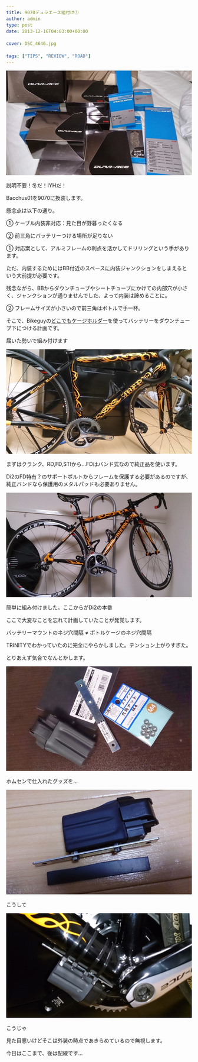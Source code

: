 ```yaml
---
title: 9070デュラエース組付け①
author: admin
type: post
date: 2013-12-16T04:03:00+00:00

cover: DSC_4646.jpg

tags: ["TIPS", "REVIEW", "ROAD"]
---
```


![GATSBY_EMPTY_ALT](DSC_4646.jpg)

説明不要！冬だ！IYHだ！

Bacchus01を9070に換装します。

懸念点は以下の通り。

① ケーブル内装非対応：見た目が野暮ったくなる

② 前三角にバッテリーつける場所が足りない

① 対応案として、アルミフレームの利点を活かしてドリリングという手があります。

ただ、内装するためにはBB付近のスペースに内装ジャンクションをしまえるという大前提が必要です。

残念ながら、BBからダウンチューブやシートチューブにかけての内部穴が小さく、ジャンクションが通りませんでした、よって内装は諦めることに。

② フレームサイズが小さいので前三角はボトルで手一杯。

そこで、Bikeguyの[どこでもケージホルダー][1]を使ってバッテリーをダウンチューブ下につける計画です。

届いた勢いで組み付けます

![GATSBY_EMPTY_ALT](DSC_4649.jpg)

まずはクランク、RD,FD,STIから…FDはバンド式なので純正品を使います。

Di2のFD特有？のサポートボルトからフレームを保護する必要があるのですが、純正バンドなら保護用のメタルパッドも必要ありません。

![GATSBY_EMPTY_ALT](DSC_4650.jpg)

簡単に組み付けました。ここからがDi2の本番

ここで大変なことを忘れて計画していたことが発覚します。

バッテリーマウントのネジ穴間隔 ≠ ボトルケージのネジ穴間隔

TRINITYでわかっていたのに完全にやらかしました。テンション上がりすぎた。

とりあえず気合でなんとかします。

![GATSBY_EMPTY_ALT](DSC_4653.jpg)

ホムセンで仕入れたグッズを…

![GATSBY_EMPTY_ALT](DSC_4658.jpg)

こうして

![GATSBY_EMPTY_ALT](DSC_4663.jpg)

こうじゃ

見た目悪いけどそこは外装の時点であきらめているので無視します。

今日はここまで、後は配線です…

[1]: http://www.amazon.co.jp/gp/product/B003JWWKPE/ref=as_li_ss_tl?ie=UTF8&camp=247&creative=7399&creativeASIN=B003JWWKPE&linkCode=as2&tag=gensobunya-22
